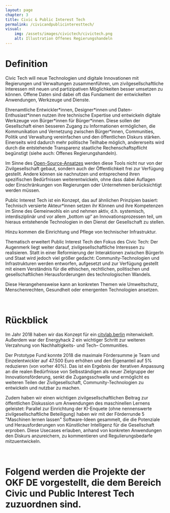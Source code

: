 ```yaml
---
layout: page
chapter: 3
title: Civic & Public Interest Tech
permalink: /civicandpublicinteresttech/
visual:
    img: /assets/images/civictech/civictech.png
    alt: Illustration Offenes Regierungshandeln
---
```


# Definition

Civic Tech will neue Technologien und digitale Innovationen mit Regierungen und Verwaltungen zusammenführen, um zivilgesellschaftliche Interessen mit neuen und partizipativen Möglichkeiten besser umsetzen zu können. Offene Daten sind dabei oft das Fundament der entwickelten Anwendungen, Werkzeuge und Dienste.

Ehrenamtliche Entwickler\*innen, Designer\*innen und Daten-Enthusiast\*innen nutzen ihre technische Expertise und entwickeln digitale Werkzeuge von Bürger\*innen für Bürger*innen.  Diese sollen der Gesellschaft einen besseren Zugang zu Informationen ermöglichen, die Kommunikation und Vernetzung zwischen Bürger\*innen, Communities, Politik und Verwaltung vereinfachen und den öffentlichen Diskurs stärken. Einerseits wird dadurch mehr politische Teilhabe möglich, andererseits wird durch die entstehende Transparenz staatliche Rechenschaftspflicht begünstigt (siehe auch: Offenes Regierungshandeln).

Im Sinne des [Open-Source-Ansatzes](https://en.wikipedia.org/wiki/Open-source_software) werden diese Tools nicht nur von der Zivilgesellschaft gebaut, sondern auch der Öffentlichkeit frei zur Verfügung gestellt. Andere können sie nachnutzen und entsprechend ihren spezifischen Bedürfnissen weiterentwickeln, ohne dass dabei Auflagen oder Einschränkungen von Regierungen oder Unternehmen berücksichtigt werden müssen.

Public Interest Tech ist ein Konzept, das auf ähnlichen Prinzipien basiert: Technisch versierte Akteur*innen setzen ihr Können und ihre Kompetenzen im Sinne des Gemeinwohls ein und nehmen aktiv, d.h. systemisch, interdisziplinär und vor allem „bottom up“ an Innovationsprozessen teil, um hieraus entstehende Technologien in den Dienst der Gesellschaft zu stellen.

Hinzu kommen die Einrichtung und Pflege von technischer Infrastruktur.

Thematisch erweitert Public Interest Tech den Fokus des Civic Tech: Der Augenmerk liegt weiter darauf, zivilgesellschaftliche Interessen zu realisieren. Statt in einer Reformierung der Interaktionen zwischen BürgerIn und Staat wird jedoch viel größer gedacht: Community-Technologien und Infrastrukturen werden entworfen, aufgesetzt und zur Verfügung gestellt mit einem Verständnis für die ethischen, rechtlichen, politischen und gesellschaftlichen Herausforderungen des technologischen Wandels.

Diese Herangehensweise kann an konkreten Themen wie Umweltschutz, Menschenrechten, Gesundheit oder emergenten Technologien ansetzen.

<br>

# Rückblick

Im Jahr 2018 haben wir das Konzept für ein [citylab.berlin](https://okfn.de/blog/2018/06/make-city-citylab-berlin/) mitenwickelt. Außerdem war der Energyhack 2 ein wichtiger Schritt zur weiteren Verzahnung von Nachhaltigkeits- und Tech– Communities.

Der Prototype Fund konnte 2018 die maximale Fördersumme je Team und Einzelentwickler auf 47.500 Euro erhöhen und den Eigenanteil auf 5% reduzieren (von vorher 40%). Das ist ein Ergebnis der iterativen Anpassung an die realen Bedürfnisse von Selbsständigen als neuer Zielgruppe der Innovationsförderung, senkt die Zugangsschwelle und ermöglicht es weiteren Teilen der Zivilgesellschaft, Community-Technologien zu entwickeln und nutzbar zu machen.

Zudem haben wir einen wichtigen zivilgesellschaftlichen Beitrag zur öffentlichen Diskussion um Anwendungen des maschinellen Lernens geleistet: Parallel zur Einrichtung der KI-Enquete (ohne nennenswerte zivilgesellschaftliche Beteiligung) haben wir mit der Förderrunde 5 "Maschinen lernen lassen" Software-Ideen gesammelt, die die Potenziale und Herausforderungen von Künstlicher Intelligenz für die Gesellschaft erproben. Diese Usecases erlauben, anhand von konkreten Anwendungen den Diskurs anzureichern, zu kommentieren und Regulierungsbedarfe mitzuentwickeln.


<br>

# Folgend werden die Projekte der OKF DE vorgestellt, die dem Bereich Civic und Public Interest Tech zuzuordnen sind.
